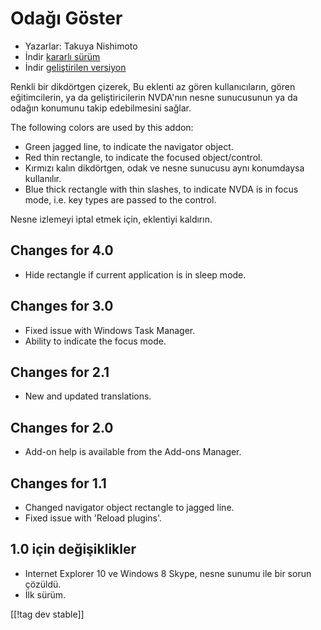 # Odağı Göster #

* Yazarlar: Takuya Nishimoto
* İndir [kararlı sürüm][2]
* İndir [geliştirilen versiyon][1]

Renkli bir dikdörtgen çizerek, Bu eklenti az gören kullanıcıların, gören
eğitimcilerin, ya da geliştiricilerin NVDA'nın nesne sunucusunun ya da
odağın konumunu takip edebilmesini sağlar.

The following colors are used by this addon:

* Green jagged line, to indicate the navigator object.
* Red thin rectangle, to indicate the focused object/control.
* Kırmızı kalın dikdörtgen, odak ve nesne sunucusu aynı konumdaysa
  kullanılır.
* Blue thick rectangle with thin slashes, to indicate NVDA is in focus mode,
  i.e. key types are passed to the control.

Nesne izlemeyi iptal etmek için, eklentiyi kaldırın.

## Changes for 4.0 ##

* Hide rectangle if current application is in sleep mode.

## Changes for 3.0 ##

* Fixed issue with Windows Task Manager.
* Ability to indicate the focus mode.

## Changes for 2.1 ##

* New and updated translations.

## Changes for 2.0 ##

* Add-on help is available from the Add-ons Manager.

## Changes for 1.1 ##

* Changed navigator object rectangle to jagged line.
* Fixed issue with 'Reload plugins'.

## 1.0 için değişiklikler ##

* Internet Explorer 10 ve Windows 8 Skype, nesne sunumu ile bir sorun
  çözüldü.
* İlk sürüm.


[[!tag dev stable]]

[1]: http://addons.nvda-project.org/files/get.php?file=fh-dev

[2]: http://addons.nvda-project.org/files/get.php?file=fh
